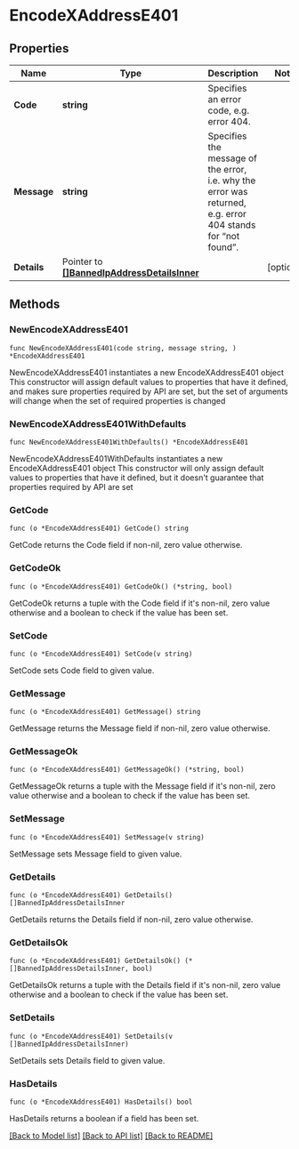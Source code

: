 # EncodeXAddressE401

## Properties

Name | Type | Description | Notes
------------ | ------------- | ------------- | -------------
**Code** | **string** | Specifies an error code, e.g. error 404. | 
**Message** | **string** | Specifies the message of the error, i.e. why the error was returned, e.g. error 404 stands for “not found”. | 
**Details** | Pointer to [**[]BannedIpAddressDetailsInner**](BannedIpAddressDetailsInner.md) |  | [optional] 

## Methods

### NewEncodeXAddressE401

`func NewEncodeXAddressE401(code string, message string, ) *EncodeXAddressE401`

NewEncodeXAddressE401 instantiates a new EncodeXAddressE401 object
This constructor will assign default values to properties that have it defined,
and makes sure properties required by API are set, but the set of arguments
will change when the set of required properties is changed

### NewEncodeXAddressE401WithDefaults

`func NewEncodeXAddressE401WithDefaults() *EncodeXAddressE401`

NewEncodeXAddressE401WithDefaults instantiates a new EncodeXAddressE401 object
This constructor will only assign default values to properties that have it defined,
but it doesn't guarantee that properties required by API are set

### GetCode

`func (o *EncodeXAddressE401) GetCode() string`

GetCode returns the Code field if non-nil, zero value otherwise.

### GetCodeOk

`func (o *EncodeXAddressE401) GetCodeOk() (*string, bool)`

GetCodeOk returns a tuple with the Code field if it's non-nil, zero value otherwise
and a boolean to check if the value has been set.

### SetCode

`func (o *EncodeXAddressE401) SetCode(v string)`

SetCode sets Code field to given value.


### GetMessage

`func (o *EncodeXAddressE401) GetMessage() string`

GetMessage returns the Message field if non-nil, zero value otherwise.

### GetMessageOk

`func (o *EncodeXAddressE401) GetMessageOk() (*string, bool)`

GetMessageOk returns a tuple with the Message field if it's non-nil, zero value otherwise
and a boolean to check if the value has been set.

### SetMessage

`func (o *EncodeXAddressE401) SetMessage(v string)`

SetMessage sets Message field to given value.


### GetDetails

`func (o *EncodeXAddressE401) GetDetails() []BannedIpAddressDetailsInner`

GetDetails returns the Details field if non-nil, zero value otherwise.

### GetDetailsOk

`func (o *EncodeXAddressE401) GetDetailsOk() (*[]BannedIpAddressDetailsInner, bool)`

GetDetailsOk returns a tuple with the Details field if it's non-nil, zero value otherwise
and a boolean to check if the value has been set.

### SetDetails

`func (o *EncodeXAddressE401) SetDetails(v []BannedIpAddressDetailsInner)`

SetDetails sets Details field to given value.

### HasDetails

`func (o *EncodeXAddressE401) HasDetails() bool`

HasDetails returns a boolean if a field has been set.


[[Back to Model list]](../README.md#documentation-for-models) [[Back to API list]](../README.md#documentation-for-api-endpoints) [[Back to README]](../README.md)


